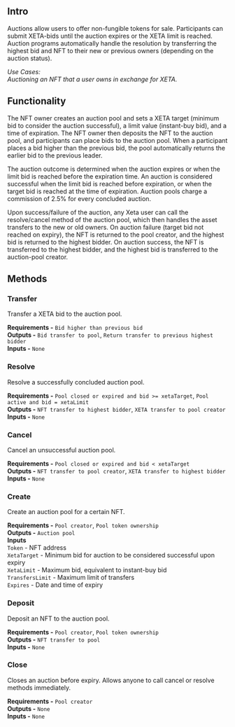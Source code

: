 ## Intro
Auctions allow users to offer non-fungible tokens for sale. Participants can submit XETA-bids until the auction expires or the XETA limit is reached. Auction programs automatically handle the resolution by transferring the highest bid and NFT to their new or previous owners (depending on the auction status).

*Use Cases:  
Auctioning an NFT that a user owns in exchange for XETA.*

## Functionality
The NFT owner creates an auction pool and sets a XETA target (minimum bid to consider the auction successful), a limit value (instant-buy bid), and a time of expiration. The NFT owner then deposits the NFT to the auction pool, and participants can place bids to the auction pool. When a participant places a bid higher than the previous bid, the pool automatically returns the earlier bid to the previous leader.

The auction outcome is determined when the auction expires or when the limit bid is reached before the expiration time. An auction is considered successful when the limit bid is reached before expiration, or when the target bid is reached at the time of expiration. Auction pools charge a commission of 2.5% for every concluded auction.

Upon success/failure of the auction, any Xeta user can call the resolve/cancel method of the auction pool, which then handles the asset transfers to the new or old owners. On auction failure (target bid not reached on expiry), the NFT is returned to the pool creator, and the highest bid is returned to the highest bidder. On auction success, the NFT is transferred to the highest bidder, and the highest bid is transferred to the auction-pool creator.

## Methods

### Transfer
Transfer a XETA bid to the auction pool.

**Requirements -** `Bid higher than previous bid`  
**Outputs -** `Bid transfer to pool`, `Return transfer to previous highest bidder`  
**Inputs -** `None`  

### Resolve
Resolve a successfully concluded auction pool.

**Requirements -** `Pool closed or expired and bid >= xetaTarget`, `Pool active and bid = xetaLimit`  
**Outputs -** `NFT transfer to highest bidder`, `XETA transfer to pool creator`  
**Inputs -** `None`  

### Cancel
Cancel an unsuccessful auction pool.

**Requirements -** `Pool closed or expired and bid < xetaTarget`  
**Outputs -** `NFT transfer to pool creator`, `XETA transfer to highest bidder`  
**Inputs -** `None`  

### Create
Create an auction pool for a certain NFT.

**Requirements -** `Pool creator`, `Pool token ownership`  
**Outputs -** `Auction pool`  
**Inputs**  
`Token` - NFT address  
`XetaTarget` - Minimum bid for auction to be considered successful upon expiry  
`XetaLimit` - Maximum bid, equivalent to instant-buy bid  
`TransfersLimit` - Maximum limit of transfers  
`Expires` - Date and time of expiry  

### Deposit
Deposit an NFT to the auction pool.

**Requirements -** `Pool creator`, `Pool token ownership`  
**Outputs -** `NFT transfer to pool`  
**Inputs -** `None`  

### Close
Closes an auction before expiry. Allows anyone to call cancel or resolve methods immediately.

**Requirements -** `Pool creator`  
**Outputs -** `None`  
**Inputs -** `None`  
